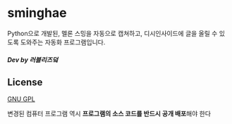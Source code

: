 # sminghae
Python으로 개발된, 멜론 스밍을 자동으로 캡쳐하고, 디시인사이드에 글을 올릴 수 있도록 도와주는 자동화 프로그램입니다.

##### Dev by 러블리즈덬

## License
[GNU GPL](https://namu.wiki/w/GNU%20%EC%9D%BC%EB%B0%98%20%EA%B3%B5%EC%A4%91%20%EC%82%AC%EC%9A%A9%20%ED%97%88%EA%B0%80%EC%84%9C)

변경된 컴퓨터 프로그램 역시 **프로그램의 소스 코드를 반드시 공개 배포**해야 한다
